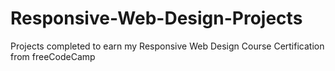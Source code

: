 # Responsive-Web-Design-Projects
Projects completed to earn my Responsive Web Design Course Certification from freeCodeCamp
